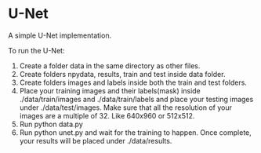 # U-Net
A simple U-Net implementation.

To run the U-Net:
1. Create a folder data in the same directory as other files.
2. Create folders npydata, results, train and test inside data folder.
3. Create folders images and labels inside both the train and test folders.
4. Place your training images and their labels(mask) inside ./data/train/images and ./data/train/labels and place your testing images under ./data/test/images. Make sure that all the resolution of your images are a multiple of 32. Like 640x960 or 512x512.
5. Run python data.py
6. Run python unet.py and wait for the training to happen. Once complete, your results will be placed under ./data/results.
